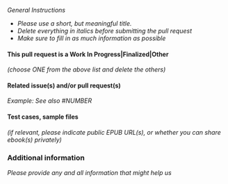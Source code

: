 *General Instructions*

- *Please use a short, but meaningful title.*
- *Delete everything in italics before submitting the pull request*
- *Make sure to fill in as much information as possible*

#### This pull request is a Work In Progress|Finalized|Other
*(choose ONE from the above list and delete the others)*

#### Related issue(s) and/or pull request(s)
*Example: See also #NUMBER*

#### Test cases, sample files

*(if relevant, please indicate public EPUB URL(s), or whether you can share ebook(s) privately)*


### Additional information
*Please provide any and all information that might help us*
